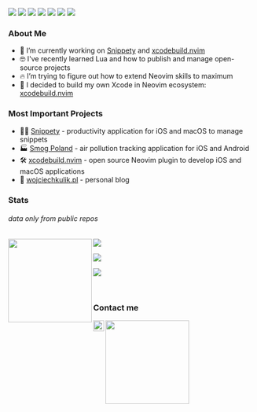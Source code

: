 <!-- Icons: https://simpleicons.org/ -->

<a href="#"><img src="https://img.shields.io/badge/-macOS-05122A?style=for-the-badge&color=282a36&logo=apple&logoColor=ffffff" /></a>
<a href="#"><img src="https://img.shields.io/badge/-NeoVim-05122A?style=for-the-badge&color=282a36&logo=neovim&logoColor=4b9e4b" /></a>
<a href="#"><img src="https://img.shields.io/badge/-tmux-05122A?style=for-the-badge&color=282a36&logo=tmux&logoColor=1BB91F" /></a>
<a href="#"><img src="https://img.shields.io/badge/-iTerm2-05122A?style=for-the-badge&color=282a36&logo=iTerm2&logoColor=4b9e4b" /></a>
<a href="#"><img src="https://img.shields.io/badge/-Swift-0512AB?style=for-the-badge&color=282a36&logo=Swift&logoColor=F05138" /></a>
<a href="#"><img src="https://img.shields.io/badge/-Lua-05122A?style=for-the-badge&color=282a36&logo=lua&logoColor=0062cc" /></a>
<a href="#"><img src="https://img.shields.io/badge/-.NET-05122A?style=for-the-badge&color=282a36&logo=.NET&logoColor=0067C5" /></a>

### About Me

- 🔭 I’m currently working on [Snippety] and [xcodebuild.nvim]
- 🤓 I've recently learned Lua and how to publish and manage open-source projects
- 🔥 I’m trying to figure out how to extend Neovim skills to maximum
- 🚀 I decided to build my own Xcode in Neovim ecosystem: [xcodebuild.nvim]

### Most Important Projects
- 👨‍💻 [Snippety] - productivity application for iOS and macOS to manage snippets
- 🏭 [Smog Poland] - air pollution tracking application for iOS and Android
- 🛠️ [xcodebuild.nvim] - open source Neovim plugin to develop iOS and macOS applications
- 📖 [wojciechkulik.pl] - personal blog

### Stats

###### *data only from public repos*

<a href="#"><img height="170" align="left" src="https://github-readme-stats.vercel.app/api?username=wojciech-kulik&show_icons=true&bg_color=282a36&border_color=282a36&title_color=f5e0dc&text_color=d9e0ee&icon_color=c9cbff" /></a>
<a href="#"><img src="https://github-readme-stats.vercel.app/api/top-langs/?username=wojciech-kulik&layout=compact&show_icons=true&bg_color=282a36&border_color=282a36&title_color=f5e0dc&text_color=ffffff&icon_color=c9cbff&langs_count=6" /></a>

<a href="#"><img src="http://github-profile-summary-cards.vercel.app/api/cards/profile-details?username=wojciech-kulik&theme=dracula" /></a>

<a href="#"><img src="http://github-profile-summary-cards.vercel.app/api/cards/productive-time?username=wojciech-kulik&theme=dracula&utcOffset=1" /></a>

&nbsp;

### Contact me

[<img align="left" alt="Twitter" width="22px" src="https://wojciechkulik.pl/wp-includes/images/twitter.png" />][twitter]
<a href="#"><img src="https://wojciechkulik.pl/wp-content/uploads/2021/12/mail-350x30.png" width="170px" /></a>

[twitter]: https://twitter.com/kulik_wojciech
[snippety]: https://snippety.app
[Smog Poland]: https://smog-polska.pl
[wojciechkulik.pl]: https://wojciechkulik.pl
[xcodebuild.nvim]: https://github.com/wojciech-kulik/xcodebuild.nvim
